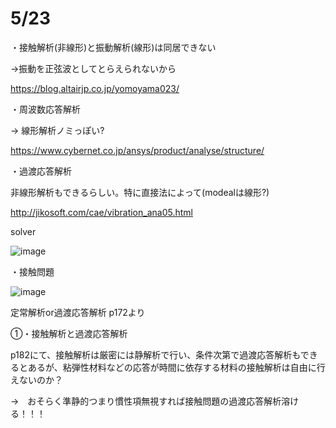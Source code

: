 # 5/23

・接触解析(非線形)と振動解析(線形)は同居できない

→振動を正弦波としてとらえられないから

https://blog.altairjp.co.jp/yomoyama023/


・周波数応答解析

→ 線形解析ノミっぽい?

https://www.cybernet.co.jp/ansys/product/analyse/structure/

・過渡応答解析

非線形解析もできるらしい。特に直接法によって(modealは線形?)

http://jikosoft.com/cae/vibration_ana05.html


solver

![image](https://user-images.githubusercontent.com/92427575/169868424-c60a671a-5d24-416a-b95f-01174471b272.png)



・接触問題

![image](https://user-images.githubusercontent.com/92427575/169816676-2f0b3058-23a5-40c0-9c83-eb6dd84fdaaf.png)

定常解析or過渡応答解析 p172より


➀・接触解析と過渡応答解析

p182にて、接触解析は厳密には静解析で行い、条件次第で過渡応答解析もできるとあるが、粘弾性材料などの応答が時間に依存する材料の接触解析は自由に行えないのか？

→　おそらく準静的つまり慣性項無視すれば接触問題の過渡応答解析溶ける！！！


